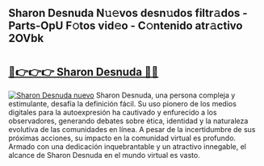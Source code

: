 ## Sharon Desnuda N𝚞𝚎vos desn𝚞dos filtr𝚊dos - Parts-OpU F𝚘tos vid𝚎o - C𝚘ntenido atr𝚊ctivo 2OVbk

# <h2><a href="http://mb5jaq.tromn.icu/?c=Sharon+Desnuda">🔗👉👉👉 Sharon Desnuda 🔗🔗</a></h2>

[![Sharon Desnuda nuevo](https://i.imgur.com/pEAQMta.gif)](http://mb5jaq.tromn.icu/?c=Sharon+Desnuda)
Sharon Desnuda, una persona compleja y estimulante, desafía la definición fácil. Su uso pionero de los medios digitales para la autoexpresión ha cautivado y enfurecido a los observadores, generando debates sobre ética, identidad y la naturaleza evolutiva de las comunidades en línea. A pesar de la incertidumbre de sus próximas acciones, su impacto en la comunidad virtual es profundo. Armado con una dedicación inquebrantable y un atractivo innegable, el alcance de Sharon Desnuda en el mundo virtual es vasto.
